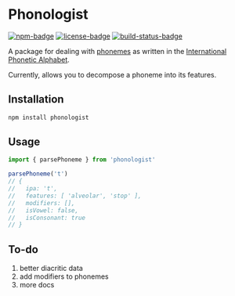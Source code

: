 # Phonologist

[![npm-badge]][npm]
[![license-badge]][license]
[![build-status-badge]][build-status]

A package for dealing with [phonemes] as written in the [International Phonetic Alphabet].

Currently, allows you to decompose a phoneme into its features.

## Installation

```sh
npm install phonologist
```

## Usage

```ts
import { parsePhoneme } from 'phonologist'

parsePhoneme('t')
// {
//   ipa: 't',
//   features: [ 'alveolar', 'stop' ],
//   modifiers: [],
//   isVowel: false,
//   isConsonant: true
// }
```

## To-do

1. better diacritic data
2. add modifiers to phonemes
3. more docs

[npm]: https://www.npmjs.com/package/phonologist
[npm-badge]: https://img.shields.io/npm/v/phonologist?style=flat-square
[license]: https://github.com/auctumnus/phonologist/blob/main/LICENSE
[license-badge]: https://img.shields.io/npm/l/phonologist?style=flat-square
[build-status]: https://github.com/auctumnus/phonologist/actions/workflows/main.yml
[build-status-badge]: https://img.shields.io/github/actions/workflow/status/auctumnus/phonologist/main.yml?style=flat-square
[phonemes]: https://en.wikipedia.org/wiki/Phoneme
[international phonetic alphabet]: https://en.wikipedia.org/wiki/International_Phonetic_Alphabet
